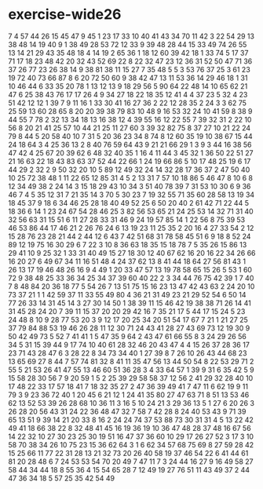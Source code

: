 # exercise-wide26
7
4
57
44
26
15
45
47
9
45
1
23
17
33
10
40
41
43
34
70
11
42
3
22
54
29
13
38
48
14
19
40
9
1
38
49
28
53
72
12
33
9
39
48
28
44
15
33
49
74
26
55
13
14
21
29
43
35
48
18
4
14
19
2
65
36
1
18
12
60
39
42
18
1
33
74
5
17
37
71
17
18
23
48
42
20
32
43
52
69
22
8
22
32
47
23
12
36
31
52
50
47
71
36
37
26
77
23
26
38
14
9
38
81
38
11
15
27
7
35
48
5
5
3
53
76
37
25
3
61
23
19
72
40
73
66
87
8
6
20
72
50
60
9
38
42
47
13
11
53
36
14
29
46
18
1
31
10
46
44
6
33
35
20
78
1
13
12
13
9
18
29
56
5
90
64
22
48
14
10
65
62
21
47
6
25
38
43
76
17
17
26
4
9
34
27
18
22
18
35
12
41
4
4
37
23
5
32
4
23
51
42
12
12
1
39
7
9
11
16
1
33
30
41
16
27
36
2
22
12
28
35
2
24
3
3
62
75
25
59
13
60
28
65
8
20
20
39
38
79
83
10
48
9
16
53
32
24
10
41
59
8
38
9
44
55
7
78
2
32
13
34
18
13
16
38
12
4
39
55
16
12
22
55
7
39
32
31
2
22
10
56
8
20
21
41
25
57
10
44
21
25
11
27
60
3
39
32
82
75
8
37
27
10
21
22
24
79
8
44
5
20
58
40
10
7
31
5
20
36
23
34
8
74
8
12
60
35
19
10
38
67
15
44
24
18
64
3
4
25
36
13
2
8
40
76
59
64
43
9
21
21
66
29
1
3
9
3
44
16
38
56
47
42
4
25
67
20
39
62
6
48
32
40
35
1
16
4
11
44
3
45
32
1
36
50
22
51
27
21
16
63
22
18
43
83
63
37
52
44
22
66
1
24
19
66
86
5
10
17
48
25
19
6
17
44
29
2
32
2
9
50
32
20
10
5
89
12
49
32
24
14
32
28
17
36
37
2
47
50
40
10
25
72
38
48
1
11
22
65
12
85
31
4
5
2
13
31
7
57
10
18
86
5
46
47
8
10
6
8
12
34
49
38
2
24
14
3
15
18
29
43
10
34
3
51
40
78
39
7
31
53
10
30
6
9
36
46
7
4
5
35
12
31
7
21
35
14
3
70
5
30
23
7
19
32
55
71
35
60
28
58
13
19
34
18
45
37
9
18
6
34
46
25
28
18
40
49
52
25
6
50
20
40
2
61
42
71
22
44
5
18
36
6
14
1
23
24
67
54
28
46
25
3
82
56
53
65
21
24
25
53
14
32
71
31
40
32
56
63
31
15
51
6
11
27
28
33
31
46
9
24
19
57
85
14
1
22
56
8
75
39
53
46
53
86
44
17
46
21
2
26
76
24
6
13
19
23
11
25
35
2
20
16
4
27
33
54
2
12
15
28
76
23
28
21
44
2
44
12
6
43
7
42
51
68
31
78
58
45
51
6
9
18
8
52
24
89
12
19
75
16
30
29
6
7
22
3
10
8
36
63
18
35
15
18
78
7
5
35
26
15
86
13
29
41
10
9
25
32
1
33
31
40
49
15
27
18
30
12
40
67
62
16
20
16
22
34
26
66
16
20
27
6
49
67
34
11
16
51
48
4
24
37
62
13
8
41
44
18
64
27
56
81
43
1
26
13
17
19
46
48
26
16
9
4
49
1
20
33
47
57
13
19
78
58
65
15
26
5
53
1
60
72
9
38
48
25
33
36
34
25
34
37
39
60
40
22
2
3
34
44
76
75
42
39
1
7
40
7
8
48
84
20
36
18
77
5
54
26
7
13
51
75
15
16
23
13
47
42
43
63
2
24
20
10
73
37
21
1
1
42
59
37
11
33
55
49
80
4
36
21
31
49
23
21
29
52
54
6
50
14
77
26
33
14
31
45
14
3
27
30
14
50
1
38
39
11
15
46
42
19
38
38
71
26
14
41
31
45
28
24
20
7
39
11
15
37
20
20
29
42
16
7
35
21
17
5
44
17
15
24
5
23
24
48
8
10
9
28
77
53
20
3
9
12
17
20
25
34
20
51
54
17
67
7
21
1
21
27
25
37
79
84
88
53
19
46
26
28
11
12
30
71
24
43
41
28
27
43
69
73
12
19
30
9
50
42
49
73
5
52
7
41
41
1
5
47
35
9
64
2
43
47
61
66
55
8
3
24
29
26
56
34
5
31
15
39
44
9
17
74
10
40
61
28
32
46
20
43
47
4
4
15
26
37
28
36
17
23
71
43
28
47
6
3
28
22
8
34
73
34
40
1
27
39
8
7
26
10
26
43
44
68
23
13
65
69
27
8
44
7
57
74
81
32
8
41
11
35
47
56
13
44
50
54
8
22
53
29
71
2
55
5
21
53
26
41
47
55
13
46
60
51
36
28
3
4
33
64
57
1
39
9
31
6
35
42
5
9
15
58
28
30
56
7
9
20
59
1
5
2
25
39
29
58
58
37
12
56
2
41
29
32
28
40
10
17
48
22
33
17
57
18
41
7
18
32
35
27
2
47
36
39
49
41
7
47
11
6
62
19
9
11
79
3
9
23
36
72
40
1
20
45
6
21
12
1
24
41
35
80
27
47
63
71
8
51
13
53
46
62
13
52
53
39
26
28
68
10
36
11
3
16
5
10
24
21
3
29
36
13
5
1
27
6
20
26
3
26
28
20
56
43
31
24
22
36
48
47
32
7
58
7
42
28
8
24
40
53
43
9
71
39
65
13
51
9
39
14
21
20
33
8
16
2
24
24
74
37
53
88
73
30
31
31
4
5
13
22
42
49
41
18
66
38
22
8
32
48
41
45
16
19
36
19
10
36
47
48
28
37
48
16
67
56
14
22
32
10
27
30
23
25
30
19
51
16
47
37
36
60
10
29
17
26
27
52
3
17
3
10
58
70
38
34
26
10
75
23
15
36
62
64
3
1
6
62
34
57
68
75
69
8
27
59
28
42
15
25
66
11
77
22
31
28
13
21
32
73
20
26
40
58
19
37
46
54
22
6
41
44
61
81
20
28
48
6
7
24
53
53
54
70
20
49
7
47
11
7
3
24
44
16
27
9
16
49
58
27
58
44
34
44
18
8
55
36
4
15
54
65
28
7
12
49
19
27
76
51
11
43
49
37
2
44
47
36
34
18
5
57
25
35
42
54
49
